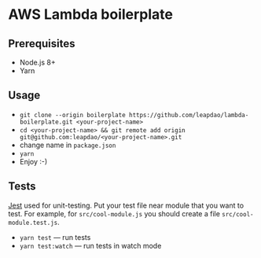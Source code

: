 # AWS Lambda boilerplate


## Prerequisites

- Node.js 8+
- Yarn

## Usage

- `git clone --origin boilerplate https://github.com/leapdao/lambda-boilerplate.git <your-project-name>`
- `cd <your-project-name> && git remote add origin git@github.com:leapdao/<your-project-name>.git`
- change name in `package.json`
- `yarn`
- Enjoy :-)

## Tests

[Jest](https://jestjs.io/) used for unit-testing. Put your test file near module that you want to test. For example, for `src/cool-module.js` you should create a file `src/cool-module.test.js`.

- `yarn test` — run tests
- `yarn test:watch` — run tests in watch mode
